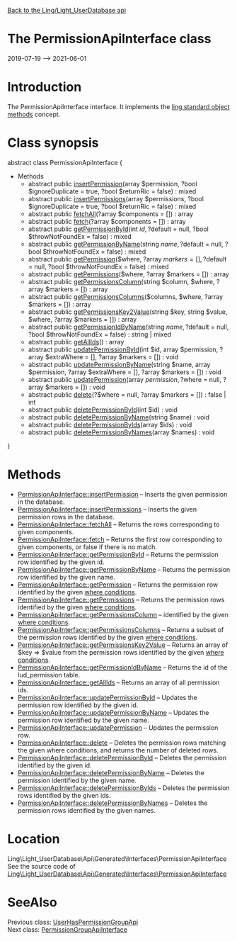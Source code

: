 [Back to the Ling/Light_UserDatabase api](https://github.com/lingtalfi/Light_UserDatabase/blob/master/doc/api/Ling/Light_UserDatabase.md)



The PermissionApiInterface class
================
2019-07-19 --> 2021-06-01






Introduction
============

The PermissionApiInterface interface.
It implements the [ling standard object methods](https://github.com/lingtalfi/Light_BreezeGenerator/blob/master/doc/pages/ling-standard-object-methods.md) concept.



Class synopsis
==============


abstract class <span class="pl-k">PermissionApiInterface</span>  {

- Methods
    - abstract public [insertPermission](https://github.com/lingtalfi/Light_UserDatabase/blob/master/doc/api/Ling/Light_UserDatabase/Api/Generated/Interfaces/PermissionApiInterface/insertPermission.md)(array $permission, ?bool $ignoreDuplicate = true, ?bool $returnRic = false) : mixed
    - abstract public [insertPermissions](https://github.com/lingtalfi/Light_UserDatabase/blob/master/doc/api/Ling/Light_UserDatabase/Api/Generated/Interfaces/PermissionApiInterface/insertPermissions.md)(array $permissions, ?bool $ignoreDuplicate = true, ?bool $returnRic = false) : mixed
    - abstract public [fetchAll](https://github.com/lingtalfi/Light_UserDatabase/blob/master/doc/api/Ling/Light_UserDatabase/Api/Generated/Interfaces/PermissionApiInterface/fetchAll.md)(?array $components = []) : array
    - abstract public [fetch](https://github.com/lingtalfi/Light_UserDatabase/blob/master/doc/api/Ling/Light_UserDatabase/Api/Generated/Interfaces/PermissionApiInterface/fetch.md)(?array $components = []) : array
    - abstract public [getPermissionById](https://github.com/lingtalfi/Light_UserDatabase/blob/master/doc/api/Ling/Light_UserDatabase/Api/Generated/Interfaces/PermissionApiInterface/getPermissionById.md)(int $id, ?$default = null, ?bool $throwNotFoundEx = false) : mixed
    - abstract public [getPermissionByName](https://github.com/lingtalfi/Light_UserDatabase/blob/master/doc/api/Ling/Light_UserDatabase/Api/Generated/Interfaces/PermissionApiInterface/getPermissionByName.md)(string $name, ?$default = null, ?bool $throwNotFoundEx = false) : mixed
    - abstract public [getPermission](https://github.com/lingtalfi/Light_UserDatabase/blob/master/doc/api/Ling/Light_UserDatabase/Api/Generated/Interfaces/PermissionApiInterface/getPermission.md)($where, ?array $markers = [], ?$default = null, ?bool $throwNotFoundEx = false) : mixed
    - abstract public [getPermissions](https://github.com/lingtalfi/Light_UserDatabase/blob/master/doc/api/Ling/Light_UserDatabase/Api/Generated/Interfaces/PermissionApiInterface/getPermissions.md)($where, ?array $markers = []) : array
    - abstract public [getPermissionsColumn](https://github.com/lingtalfi/Light_UserDatabase/blob/master/doc/api/Ling/Light_UserDatabase/Api/Generated/Interfaces/PermissionApiInterface/getPermissionsColumn.md)(string $column, $where, ?array $markers = []) : array
    - abstract public [getPermissionsColumns](https://github.com/lingtalfi/Light_UserDatabase/blob/master/doc/api/Ling/Light_UserDatabase/Api/Generated/Interfaces/PermissionApiInterface/getPermissionsColumns.md)($columns, $where, ?array $markers = []) : array
    - abstract public [getPermissionsKey2Value](https://github.com/lingtalfi/Light_UserDatabase/blob/master/doc/api/Ling/Light_UserDatabase/Api/Generated/Interfaces/PermissionApiInterface/getPermissionsKey2Value.md)(string $key, string $value, $where, ?array $markers = []) : array
    - abstract public [getPermissionIdByName](https://github.com/lingtalfi/Light_UserDatabase/blob/master/doc/api/Ling/Light_UserDatabase/Api/Generated/Interfaces/PermissionApiInterface/getPermissionIdByName.md)(string $name, ?$default = null, ?bool $throwNotFoundEx = false) : string | mixed
    - abstract public [getAllIds](https://github.com/lingtalfi/Light_UserDatabase/blob/master/doc/api/Ling/Light_UserDatabase/Api/Generated/Interfaces/PermissionApiInterface/getAllIds.md)() : array
    - abstract public [updatePermissionById](https://github.com/lingtalfi/Light_UserDatabase/blob/master/doc/api/Ling/Light_UserDatabase/Api/Generated/Interfaces/PermissionApiInterface/updatePermissionById.md)(int $id, array $permission, ?array $extraWhere = [], ?array $markers = []) : void
    - abstract public [updatePermissionByName](https://github.com/lingtalfi/Light_UserDatabase/blob/master/doc/api/Ling/Light_UserDatabase/Api/Generated/Interfaces/PermissionApiInterface/updatePermissionByName.md)(string $name, array $permission, ?array $extraWhere = [], ?array $markers = []) : void
    - abstract public [updatePermission](https://github.com/lingtalfi/Light_UserDatabase/blob/master/doc/api/Ling/Light_UserDatabase/Api/Generated/Interfaces/PermissionApiInterface/updatePermission.md)(array $permission, ?$where = null, ?array $markers = []) : void
    - abstract public [delete](https://github.com/lingtalfi/Light_UserDatabase/blob/master/doc/api/Ling/Light_UserDatabase/Api/Generated/Interfaces/PermissionApiInterface/delete.md)(?$where = null, ?array $markers = []) : false | int
    - abstract public [deletePermissionById](https://github.com/lingtalfi/Light_UserDatabase/blob/master/doc/api/Ling/Light_UserDatabase/Api/Generated/Interfaces/PermissionApiInterface/deletePermissionById.md)(int $id) : void
    - abstract public [deletePermissionByName](https://github.com/lingtalfi/Light_UserDatabase/blob/master/doc/api/Ling/Light_UserDatabase/Api/Generated/Interfaces/PermissionApiInterface/deletePermissionByName.md)(string $name) : void
    - abstract public [deletePermissionByIds](https://github.com/lingtalfi/Light_UserDatabase/blob/master/doc/api/Ling/Light_UserDatabase/Api/Generated/Interfaces/PermissionApiInterface/deletePermissionByIds.md)(array $ids) : void
    - abstract public [deletePermissionByNames](https://github.com/lingtalfi/Light_UserDatabase/blob/master/doc/api/Ling/Light_UserDatabase/Api/Generated/Interfaces/PermissionApiInterface/deletePermissionByNames.md)(array $names) : void

}






Methods
==============

- [PermissionApiInterface::insertPermission](https://github.com/lingtalfi/Light_UserDatabase/blob/master/doc/api/Ling/Light_UserDatabase/Api/Generated/Interfaces/PermissionApiInterface/insertPermission.md) &ndash; Inserts the given permission in the database.
- [PermissionApiInterface::insertPermissions](https://github.com/lingtalfi/Light_UserDatabase/blob/master/doc/api/Ling/Light_UserDatabase/Api/Generated/Interfaces/PermissionApiInterface/insertPermissions.md) &ndash; Inserts the given permission rows in the database.
- [PermissionApiInterface::fetchAll](https://github.com/lingtalfi/Light_UserDatabase/blob/master/doc/api/Ling/Light_UserDatabase/Api/Generated/Interfaces/PermissionApiInterface/fetchAll.md) &ndash; Returns the rows corresponding to given components.
- [PermissionApiInterface::fetch](https://github.com/lingtalfi/Light_UserDatabase/blob/master/doc/api/Ling/Light_UserDatabase/Api/Generated/Interfaces/PermissionApiInterface/fetch.md) &ndash; Returns the first row corresponding to given components, or false if there is no match.
- [PermissionApiInterface::getPermissionById](https://github.com/lingtalfi/Light_UserDatabase/blob/master/doc/api/Ling/Light_UserDatabase/Api/Generated/Interfaces/PermissionApiInterface/getPermissionById.md) &ndash; Returns the permission row identified by the given id.
- [PermissionApiInterface::getPermissionByName](https://github.com/lingtalfi/Light_UserDatabase/blob/master/doc/api/Ling/Light_UserDatabase/Api/Generated/Interfaces/PermissionApiInterface/getPermissionByName.md) &ndash; Returns the permission row identified by the given name.
- [PermissionApiInterface::getPermission](https://github.com/lingtalfi/Light_UserDatabase/blob/master/doc/api/Ling/Light_UserDatabase/Api/Generated/Interfaces/PermissionApiInterface/getPermission.md) &ndash; Returns the permission row identified by the given [where conditions](https://github.com/lingtalfi/SimplePdoWrapper#the-where-conditions).
- [PermissionApiInterface::getPermissions](https://github.com/lingtalfi/Light_UserDatabase/blob/master/doc/api/Ling/Light_UserDatabase/Api/Generated/Interfaces/PermissionApiInterface/getPermissions.md) &ndash; Returns the permission rows identified by the given [where conditions](https://github.com/lingtalfi/SimplePdoWrapper#the-where-conditions).
- [PermissionApiInterface::getPermissionsColumn](https://github.com/lingtalfi/Light_UserDatabase/blob/master/doc/api/Ling/Light_UserDatabase/Api/Generated/Interfaces/PermissionApiInterface/getPermissionsColumn.md) &ndash; identified by the given [where conditions](https://github.com/lingtalfi/SimplePdoWrapper#the-where-conditions).
- [PermissionApiInterface::getPermissionsColumns](https://github.com/lingtalfi/Light_UserDatabase/blob/master/doc/api/Ling/Light_UserDatabase/Api/Generated/Interfaces/PermissionApiInterface/getPermissionsColumns.md) &ndash; Returns a subset of the permission rows identified by the given [where conditions](https://github.com/lingtalfi/SimplePdoWrapper#the-where-conditions).
- [PermissionApiInterface::getPermissionsKey2Value](https://github.com/lingtalfi/Light_UserDatabase/blob/master/doc/api/Ling/Light_UserDatabase/Api/Generated/Interfaces/PermissionApiInterface/getPermissionsKey2Value.md) &ndash; Returns an array of $key => $value from the permission rows identified by the given [where conditions](https://github.com/lingtalfi/SimplePdoWrapper#the-where-conditions).
- [PermissionApiInterface::getPermissionIdByName](https://github.com/lingtalfi/Light_UserDatabase/blob/master/doc/api/Ling/Light_UserDatabase/Api/Generated/Interfaces/PermissionApiInterface/getPermissionIdByName.md) &ndash; Returns the id of the lud_permission table.
- [PermissionApiInterface::getAllIds](https://github.com/lingtalfi/Light_UserDatabase/blob/master/doc/api/Ling/Light_UserDatabase/Api/Generated/Interfaces/PermissionApiInterface/getAllIds.md) &ndash; Returns an array of all permission ids.
- [PermissionApiInterface::updatePermissionById](https://github.com/lingtalfi/Light_UserDatabase/blob/master/doc/api/Ling/Light_UserDatabase/Api/Generated/Interfaces/PermissionApiInterface/updatePermissionById.md) &ndash; Updates the permission row identified by the given id.
- [PermissionApiInterface::updatePermissionByName](https://github.com/lingtalfi/Light_UserDatabase/blob/master/doc/api/Ling/Light_UserDatabase/Api/Generated/Interfaces/PermissionApiInterface/updatePermissionByName.md) &ndash; Updates the permission row identified by the given name.
- [PermissionApiInterface::updatePermission](https://github.com/lingtalfi/Light_UserDatabase/blob/master/doc/api/Ling/Light_UserDatabase/Api/Generated/Interfaces/PermissionApiInterface/updatePermission.md) &ndash; Updates the permission row.
- [PermissionApiInterface::delete](https://github.com/lingtalfi/Light_UserDatabase/blob/master/doc/api/Ling/Light_UserDatabase/Api/Generated/Interfaces/PermissionApiInterface/delete.md) &ndash; Deletes the permission rows matching the given where conditions, and returns the number of deleted rows.
- [PermissionApiInterface::deletePermissionById](https://github.com/lingtalfi/Light_UserDatabase/blob/master/doc/api/Ling/Light_UserDatabase/Api/Generated/Interfaces/PermissionApiInterface/deletePermissionById.md) &ndash; Deletes the permission identified by the given id.
- [PermissionApiInterface::deletePermissionByName](https://github.com/lingtalfi/Light_UserDatabase/blob/master/doc/api/Ling/Light_UserDatabase/Api/Generated/Interfaces/PermissionApiInterface/deletePermissionByName.md) &ndash; Deletes the permission identified by the given name.
- [PermissionApiInterface::deletePermissionByIds](https://github.com/lingtalfi/Light_UserDatabase/blob/master/doc/api/Ling/Light_UserDatabase/Api/Generated/Interfaces/PermissionApiInterface/deletePermissionByIds.md) &ndash; Deletes the permission rows identified by the given ids.
- [PermissionApiInterface::deletePermissionByNames](https://github.com/lingtalfi/Light_UserDatabase/blob/master/doc/api/Ling/Light_UserDatabase/Api/Generated/Interfaces/PermissionApiInterface/deletePermissionByNames.md) &ndash; Deletes the permission rows identified by the given names.





Location
=============
Ling\Light_UserDatabase\Api\Generated\Interfaces\PermissionApiInterface<br>
See the source code of [Ling\Light_UserDatabase\Api\Generated\Interfaces\PermissionApiInterface](https://github.com/lingtalfi/Light_UserDatabase/blob/master/Api/Generated/Interfaces/PermissionApiInterface.php)



SeeAlso
==============
Previous class: [UserHasPermissionGroupApi](https://github.com/lingtalfi/Light_UserDatabase/blob/master/doc/api/Ling/Light_UserDatabase/Api/Generated/Classes/UserHasPermissionGroupApi.md)<br>Next class: [PermissionGroupApiInterface](https://github.com/lingtalfi/Light_UserDatabase/blob/master/doc/api/Ling/Light_UserDatabase/Api/Generated/Interfaces/PermissionGroupApiInterface.md)<br>
